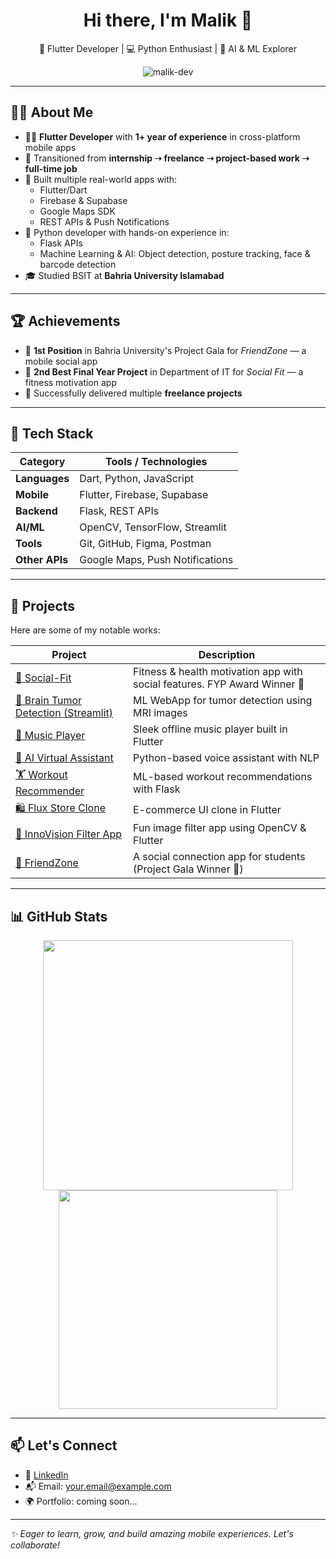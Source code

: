 <h1 align="center">Hi there, I'm Malik 👋</h1>

<p align="center">
  🚀 Flutter Developer | 💻 Python Enthusiast | 🧠 AI & ML Explorer
</p>

<p align="center">
  <img src="https://komarev.com/ghpvc/?username=malik-dev&label=Profile%20views&color=0e75b6&style=flat" alt="malik-dev" />
</p>

---

## 👨‍💻 About Me

- 🧑‍💻 **Flutter Developer** with **1+ year of experience** in cross-platform mobile apps  
- 🎯 Transitioned from **internship ➝ freelance ➝ project-based work ➝ full-time job**
- 📱 Built multiple real-world apps with:
  - Flutter/Dart
  - Firebase & Supabase
  - Google Maps SDK
  - REST APIs & Push Notifications
- 🤖 Python developer with hands-on experience in:
  - Flask APIs
  - Machine Learning & AI: Object detection, posture tracking, face & barcode detection
- 🎓 Studied BSIT at **Bahria University Islamabad**

---

## 🏆 Achievements

- 🥇 **1st Position** in Bahria University's Project Gala for *FriendZone* — a mobile social app  
- 🥈 **2nd Best Final Year Project** in Department of IT for *Social Fit* — a fitness motivation app  
- 💼 Successfully delivered multiple **freelance projects**

---

## 💼 Tech Stack

| Category        | Tools / Technologies |
|----------------|----------------------|
| **Languages**   | Dart, Python, JavaScript |
| **Mobile**      | Flutter, Firebase, Supabase |
| **Backend**     | Flask, REST APIs |
| **AI/ML**       | OpenCV, TensorFlow, Streamlit |
| **Tools**       | Git, GitHub, Figma, Postman |
| **Other APIs**  | Google Maps, Push Notifications |

---

## 🚀 Projects

Here are some of my notable works:

| Project | Description |
|--------|-------------|
| [📲 Social-Fit](https://github.com/yourusername/Social-Fit) | Fitness & health motivation app with social features. FYP Award Winner 🥈 |
| [🧠 Brain Tumor Detection (Streamlit)](https://github.com/yourusername/Brain-Tumor-detection-with-MRI-Images-WebApp-steamlit-Python-FriendZone) | ML WebApp for tumor detection using MRI images |
| [🎵 Music Player](https://github.com/yourusername/music_player) | Sleek offline music player built in Flutter |
| [🤖 AI Virtual Assistant](https://github.com/yourusername/AI-Virtual-Assitant) | Python-based voice assistant with NLP |
| [🏋️ Workout Recommender](https://github.com/yourusername/Workout-Recommendation-App--API) | ML-based workout recommendations with Flask |
| [🛍️ Flux Store Clone](https://github.com/yourusername/Flux-Store) | E-commerce UI clone in Flutter |
| [🧪 InnoVision Filter App](https://github.com/yourusername/innovision-filter_app) | Fun image filter app using OpenCV & Flutter |
| [🤝 FriendZone](https://github.com/yourusername/FriendZone) | A social connection app for students (Project Gala Winner 🥇) |

---

## 📊 GitHub Stats

<p align="center">
  <img src="https://github-readme-stats.vercel.app/api?username=yourusername&show_icons=true&theme=radical" width="400" />
  <img src="https://github-readme-stats.vercel.app/api/top-langs/?username=yourusername&layout=compact&theme=radical" width="350" />
</p>

---

## 📫 Let's Connect

- 💼 [LinkedIn](https://linkedin.com/in/your-profile)
- 📬 Email: your.email@example.com
- 🌍 Portfolio: coming soon...

---

*✨ Eager to learn, grow, and build amazing mobile experiences. Let's collaborate!*
